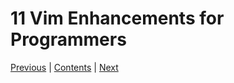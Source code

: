 # 11 Vim Enhancements for Programmers
[Previous](./Chapter-10.md) | [Contents](../Contents.md) |
[Next](./Chapter-12.md)
